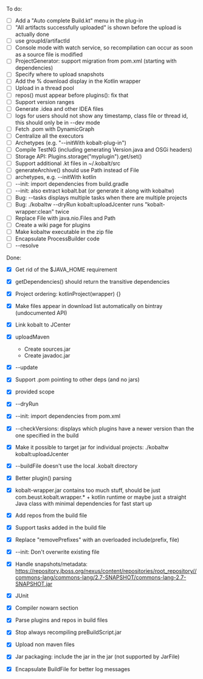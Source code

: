 To do:

- [ ] Add a "Auto complete Build.kt" menu in the plug-in
- [ ] "All artifacts successfully uploaded" is shown before the upload is actually done
- [ ] use groupId/artifactId
- [ ] Console mode with watch service, so recompilation can occur as soon as a source file is modified
- [ ] ProjectGenerator: support migration from pom.xml (starting with dependencies)
- [ ] Specify where to upload snapshots
- [ ] Add the % download display in the Kotlin wrapper
- [ ] Upload in a thread pool
- [ ] repos() must appear before plugins(): fix that
- [ ] Support version ranges
- [ ] Generate .idea and other IDEA files
- [ ] logs for users should not show any timestamp, class file or thread id, this should only be in --dev mode
- [ ] Fetch .pom with DynamicGraph
- [ ] Centralize all the executors
- [ ] Archetypes (e.g. "--initWith kobalt-plug-in")
- [ ] Compile TestNG (including generating Version.java and OSGi headers)
- [ ] Storage API: Plugins.storage("myplugin").get/set()
- [ ] Support additional .kt files in ~/.kobalt/src
- [ ] generateArchive() should use Path instead of File
- [ ] archetypes, e.g. --initWith kotlin
- [ ] --init: import dependencies from build.gradle
- [ ] --init: also extract kobalt.bat (or generate it along with kobaltw)
- [ ] Bug: --tasks displays multiple tasks when there are multiple projects
- [ ] Bug: ./kobaltw --dryRun kobalt:uploadJcenter runs "kobalt-wrapper:clean" twice
- [ ] Replace File with java.nio.Files and Path
- [ ] Create a wiki page for plugins
- [ ] Make kobaltw executable in the zip file
- [ ] Encapsulate ProcessBuilder code
- [ ] --resolve <dep>

Done:

- [x] Get rid of the $JAVA_HOME requirement
- [x] getDependencies() should return the transitive dependencies
- [x] Project ordering: kotlinProject(wrapper) {}
- [x] Make files appear in download list automatically on bintray (undocumented API)
- [x] Link kobalt to JCenter
- [x] uploadMaven
  + Create sources.jar
  + Create javadoc.jar
- [x] --update
- [x] Support .pom pointing to other deps (and no jars)
- [x] provided scope
- [x] --dryRun
- [x] --init: import dependencies from pom.xml
- [x] --checkVersions: displays which plugins have a newer version than the one specified in the build
- [x] Make it possible to target jar for individual projects: ./kobaltw kobalt:uploadJcenter
- [x] --buildFile doesn't use the local .kobalt directory
- [x] Better plugin() parsing
- [x] kobalt-wrapper.jar contains too much stuff, should be just com.beust.kobalt.wrapper.* + kotlin runtime or maybe
just a straight Java class with minimal dependencies for fast start up
- [x] Add repos from the build file
- [x] Support tasks added in the build file
- [x] Replace "removePrefixes" with an overloaded include(prefix, file)
- [x] --init: Don't overwrite existing file
- [x] Handle snapshots/metadata: https://repository.jboss.org/nexus/content/repositories/root_repository//commons-lang/commons-lang/2.7-SNAPSHOT/commons-lang-2.7-SNAPSHOT.jar
- [x] JUnit
- [x] Compiler nowarn section
- [x] Parse plugins and repos in build files
- [x] Stop always recompiling preBuildScript.jar
- [x] Upload non maven files
- [x] Jar packaging: include the jar in the jar (not supported by JarFile)
- [x] Encapsulate BuildFile for better log messages


